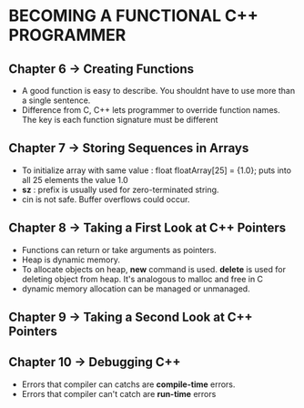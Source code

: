 # BECOMING A FUNCTIONAL C++ PROGRAMMER

## Chapter 6 -> Creating Functions
- A good function is easy to describe. You shouldnt have to use more than a single sentence.
- Difference from C, C++ lets programmer to override function names. The key is each function signature must be different

## Chapter 7 -> Storing Sequences in Arrays
- To initialize array with same value : float floatArray[25] = {1.0}; puts into all 25 elements the value 1.0
- **sz** : prefix is usually used for zero-terminated string.
- cin is not safe. Buffer overflows could occur.

## Chapter 8 -> Taking a First Look at C++ Pointers
- Functions can return or take arguments as pointers.
- Heap is dynamic memory.
- To allocate objects on heap, **new** command is used. **delete** is used for deleting object from heap. It's analogous to malloc and free in C
- dynamic memory allocation can be managed or unmanaged. 

## Chapter 9 -> Taking a Second Look at C++ Pointers

## Chapter 10 -> Debugging C++
- Errors that compiler can catchs are **compile-time** errors. 
- Errors that compiler can't catch are **run-time** errors

